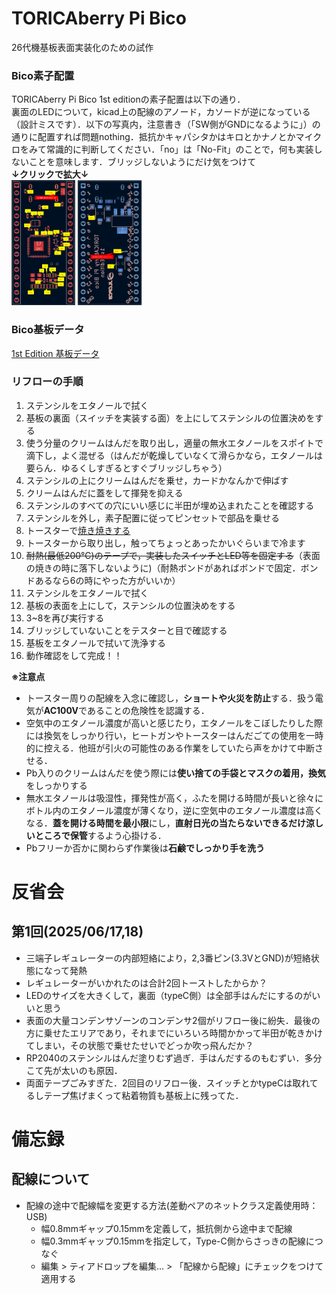 # TORICAberry Pi Bico
26代機基板表面実装化のための試作  
### Bico素子配置
TORICAberry Pi Bico  1st editionの素子配置は以下の通り．  
裏面のLEDについて，kicad上の配線のアノード，カソードが逆になっている（設計ミスです）．以下の写真内，注意書き（「SW側がGNDになるように」）の通りに配置すれば問題nothing．抵抗かキャパシタかはキロとかナノとかマイクロをみて常識的に判断してください．「no」は「No-Fit」のことで，何も実装しないことを意味します．ブリッジしないようにだけ気をつけて  
**↓クリックで拡大↓**  
<img src="images/Bico 素子配置front.png" height="200px">
<img src="images/Bico 素子配置back.png" height="200px">  

### Bico基板データ
[1st Edition 基板データ](kicad_data/1stedition)

### リフローの手順
1. ステンシルをエタノールで拭く
2. 基板の裏面（スイッチを実装する面）を上にしてステンシルの位置決めをする
3. 使う分量のクリームはんだを取り出し，適量の無水エタノールをスポイトで滴下し，よく混ぜる（はんだが乾燥していなくて滑らかなら，エタノールは要らん．ゆるくしすぎるとすぐブリッジしちゃう）
4. ステンシルの上にクリームはんだを乗せ，カードかなんかで伸ばす
5. クリームはんだに蓋をして揮発を抑える
6. ステンシルのすべての穴にいい感じに半田が埋め込まれたことを確認する
7. ステンシルを外し，素子配置に従ってピンセットで部品を乗せる
8. トースターで[焼き焼きする](https://github.com/yoshi-a2/Reflow_toaster)
9. トースターから取り出し，触ってちょっとあったかいぐらいまで冷ます
10. ~~耐熱(最低200℃)のテープで，実装したスイッチとLED等を固定する~~（表面の焼きの時に落下しないように)（耐熱ボンドがあればボンドで固定．ボンドあるなら6の時にやった方がいいか）
11. ステンシルをエタノールで拭く
12. 基板の表面を上にして，ステンシルの位置決めをする
13. 3~8を再び実行する
14. ブリッジしていないことをテスターと目で確認する
15. 基板をエタノールで拭いて洗浄する
16. 動作確認をして完成！！

**※注意点**
- トースター周りの配線を入念に確認し，**ショートや火災を防止**する．扱う電気が**AC100V**であることの危険性を認識する．
- 空気中のエタノール濃度が高いと感じたり，エタノールをこぼしたりした際には換気をしっかり行い，ヒートガンやトースターはんだごての使用を一時的に控える．他班が引火の可能性のある作業をしていたら声をかけて中断させる．
- Pb入りのクリームはんだを使う際には**使い捨ての手袋とマスクの着用，換気**をしっかりする
- 無水エタノールは吸湿性，揮発性が高く，ふたを開ける時間が長いと徐々にボトル内のエタノール濃度が薄くなり，逆に空気中のエタノール濃度は高くなる．**蓋を開ける時間を最小限**にし，**直射日光の当たらないできるだけ涼しいところで保管**するよう心掛ける．
- Pbフリーか否かに関わらず作業後は**石鹸でしっかり手を洗う**



# 反省会
## 第1回(2025/06/17,18)
- 三端子レギュレーターの内部短絡により，2,3番ピン(3.3VとGND)が短絡状態になって発熱
- レギュレーターがいかれたのは合計2回トーストしたからか？
- LEDのサイズを大きくして，裏面（typeC側）は全部手はんだにするのがいいと思う
- 表面の大量コンデンサゾーンのコンデンサ2個がリフロー後に紛失．最後の方に乗せたエリアであり，それまでにいろいろ時間かかって半田が乾きかけてしまい，その状態で乗せたせいでどっか吹っ飛んだか？
- RP2040のステンシルはんだ塗りむず過ぎ．手はんだするのもむずい．多分こて先が太いのも原因．
- 両面テープごみすぎた．2回目のリフロー後．スイッチとかtypeCは取れてるしテープ焦げまくって粘着物質も基板上に残ってた．

# 備忘録
## 配線について
- 配線の途中で配線幅を変更する方法(差動ペアのネットクラス定義使用時：USB)
  - 幅0.8mmギャップ0.15mmを定義して，抵抗側から途中まで配線
  - 幅0.3mmギャップ0.15mmを指定して，Type-C側からさっきの配線につなぐ
  - 編集 > ティアドロップを編集... > 「配線から配線」にチェックをつけて適用する
